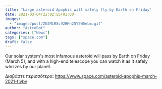 ```yaml
---
title: "Large asteroid Apophis will safely fly by Earth on Friday"
date: 2021-03-04T22:02:55+01:00
images:
  - "images/post/ZN2MLRSc92EHh25Y2W5ebm.gif"
author: "AstroBot"
categories: ["News"]
tags: ["space.com"]
draft: false
---
```


Our solar system's most infamous asteroid will pass by Earth on Friday (March 5), and with a high-end telescope you can watch it as it safely whizzes by our planet. 

Διαβάστε περισσότερα: https://www.space.com/asteroid-apophis-march-2021-flyby
